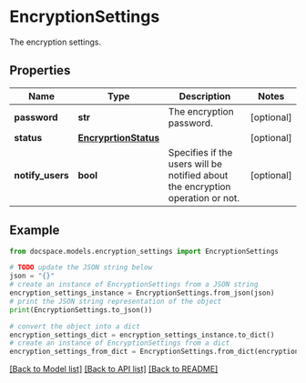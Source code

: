 # EncryptionSettings

The encryption settings.

## Properties

Name | Type | Description | Notes
------------ | ------------- | ------------- | -------------
**password** | **str** | The encryption password. | [optional] 
**status** | [**EncryprtionStatus**](EncryprtionStatus.md) |  | [optional] 
**notify_users** | **bool** | Specifies if the users will be notified about the encryption operation or not. | [optional] 

## Example

```python
from docspace.models.encryption_settings import EncryptionSettings

# TODO update the JSON string below
json = "{}"
# create an instance of EncryptionSettings from a JSON string
encryption_settings_instance = EncryptionSettings.from_json(json)
# print the JSON string representation of the object
print(EncryptionSettings.to_json())

# convert the object into a dict
encryption_settings_dict = encryption_settings_instance.to_dict()
# create an instance of EncryptionSettings from a dict
encryption_settings_from_dict = EncryptionSettings.from_dict(encryption_settings_dict)
```
[[Back to Model list]](../README.md#documentation-for-models) [[Back to API list]](../README.md#documentation-for-api-endpoints) [[Back to README]](../README.md)


